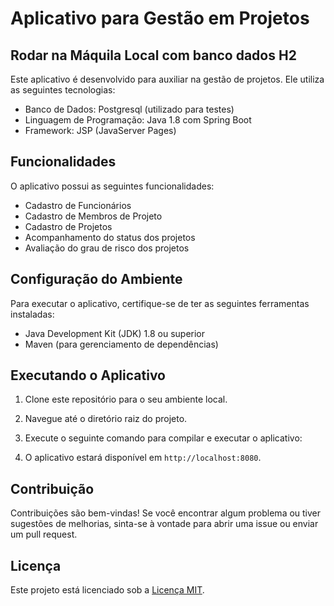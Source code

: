# Aplicativo para Gestão em Projetos
## Rodar na Máquila Local com banco dados H2

Este aplicativo é desenvolvido para auxiliar na gestão de projetos. Ele utiliza as seguintes tecnologias:

- Banco de Dados: Postgresql (utilizado para testes)
- Linguagem de Programação: Java 1.8 com Spring Boot
- Framework: JSP (JavaServer Pages)

## Funcionalidades

O aplicativo possui as seguintes funcionalidades:

- Cadastro de Funcionários
- Cadastro de Membros de Projeto
- Cadastro de Projetos
- Acompanhamento do status dos projetos
- Avaliação do grau de risco dos projetos

## Configuração do Ambiente

Para executar o aplicativo, certifique-se de ter as seguintes ferramentas instaladas:

- Java Development Kit (JDK) 1.8 ou superior
- Maven (para gerenciamento de dependências)

## Executando o Aplicativo

1. Clone este repositório para o seu ambiente local.
2. Navegue até o diretório raiz do projeto.
3. Execute o seguinte comando para compilar e executar o aplicativo:

4. O aplicativo estará disponível em `http://localhost:8080`.

## Contribuição

Contribuições são bem-vindas! Se você encontrar algum problema ou tiver sugestões de melhorias, sinta-se à vontade para abrir uma issue ou enviar um pull request.

## Licença

Este projeto está licenciado sob a [Licença MIT](LICENSE).
